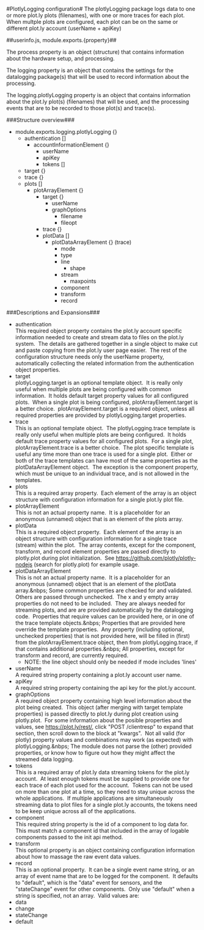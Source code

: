 #PlotlyLogging configuration#
The plotlyLogging package logs data to one or more plot.ly plots (filenames), with one or more traces for each plot.&nbsp; When multple plots are configured, each plot can be on the same or different
plot.ly account (userName + apiKey)

##userinfo.js, module.exports.{property}##

The process property is an object (structure) that contains information about the hardware setup, and processing.

The logging property is an object that contains the settings for the datalogging package(s) that will be used to record information about the processing.

The logging.plotlyLogging property is an object that contains information about the plot.ly plot(s) (filenames) that will be used, and the processing events that are to be recorded to those plot(s) and trace(s).

###Structure overview###
* module.exports.logging.plotlyLogging {}
  * authentication []
    * accountInformationElement {}
      * userName
      * apiKey
      * tokens []
  * target {}
  * trace {}
  * plots []
    * plotArrayElement {}
      * target {}
        * userName
        * graphOptions
          * filename
          * fileopt
      * trace {}
      * plotData []
        * plotDataArrayElement {} (trace)
          * mode
          * type
          * line
            * shape
          * stream
            * maxpoints
          * component
          * transform
          * record

###Descriptions and Expansions###
* authentication</br>
This required object property contains the plot.ly account specific information needed to create and stream data to files on the plot.ly system.&nbsp; The details are gathered together in a single object to make cut and paste copying from the plot.ly user page easier.&nbsp; The rest of the configuration structure needs only the userName property, automatically collecting the related information from the authentication object properties.
* target</br>
plotlyLogging.target is an optional template object.&nbsp; It is really only useful when multiple plots are being configured with common information.&nbsp; It holds default target property values for all configured plots.&nbsp; When a single plot is being configured, plotArrayElement.target is a better choice.&nbsp; plotArrayElement.target is a required object, unless all required properties are provided by plotlyLogging.target properties.
* trace</br>
This is an optional template object.&nbsp; The plotlyLogging.trace template is really only useful when multiple plots are being configured.&nbsp; It holds default trace property values for all configured plots.&nbsp; For a single plot, plotArrayElement.trace is a better choice.&nbsp; The plot specific template is useful any time more than one trace is used for a single plot.&nbsp; Either or both of the trace templates can have most of the same properties as the plotDataArrayElement object.&nbsp; The exception is the component property, which must be  unique to an individual trace, and is not allowed in the templates.
* plots</br>
This is a required array property.&nbsp; Each element of the array is an object structure with configuration information for a single plot.ly plot file.
* plotArrayElement</br>
This is not an actual property name.&nbsp; It is a placeholder for an anonymous (unnamed) object that is an element of the plots array.
* plotData</br>
This is a required object property.&nbsp;  Each element of the array is an object structure with configuration information for a single trace (stream) within the plot.&nbsp; The array contents, except for the component, transform, and record element properties are passed directly to plotly.plot during plot initialization.&nbsp; See https://github.com/plotly/plotly-nodejs (search for plotly.plot) for example usage.
* plotDataArrayElement</br>
This is not an actual property name.&nbsp; It is a placeholder for an anonymous (unnamed) object that is an element of the plotData array.&nbps; Some common properties are checked for and validated.&nbsp; Others are passed through unchecked.&nbsp; The x and y empty array properties do not need to be included.&nbsp; They are always needed for streaming plots, and are are provided automatically by the datalogging code.&nbsp; Properties that require values can be provided here, or in one of the trace template objects.&nbps;  Properties that are provided here override the template properties.&nbsp; Any property (including optional, unchecked properties) that is not provided here, will be filled in (first) from the plotArrayElement.trace object, then from plotlyLogging.trace, if that contains additional properties.&nbps; All properties, except for transform and record, are currently required.
  * NOTE: the line object should only be needed if mode includes 'lines'
* userName</br>
A required string property containing a plot.ly account user name.
* apiKey</br>
A required string property containing the api key for the plot.ly account.
* graphOptions</br>
A required object property containing high level information about the plot being created.&nbsp; This object (after merging with target template properties) is passed directly to plot.ly during plot creation using plotly.plot.&nbsp; For some information about the posible properties and values, see https://plot.ly/rest/, click "POST /clientresp" to expand that section, then scroll down to the block at "kwargs".&nbsp; Not all valid (for plotly) property values and combinations may work (as expected) with plotlyLogging.&nbps; The module does not parse the (other) provided properties, or know how to figure out how they might affect the streamed data logging.
* tokens</br>
This is a required array of plot.ly data streaming tokens for the plot.ly account.&nbsp; At least enough tokens must be supplied to provide one for each trace of each plot used for the account.&nbsp; Tokens can not be used on more than one plot at a time, so they need to stay unique across the whole applications.&nbsp; If multiple applications are simultaneously streaming data to plot files for a single plot.ly accounts, the tokens need to be keep unique across all of the applications.
* component</br>
This required string property is the id of a component to log data for.&nbsp; This must match a component id that included in the array of logable components passed to the init api method.
* transform</br>
This optional property is an object containing configuration information about how to massage the raw event data values.
* record</br>
This is an optional property.&nbsp; It can be a single event name string, or an array of event name that are to be logged for the component.&nbsp; It defaults to "default", which is the "data" event for sensors, and the "stateChange" event for other components.&nbsp; Only use "default" when a string is specified, not an array.&nbsp; Valid values are:
 * data
 * change
 * stateChange
 * default
